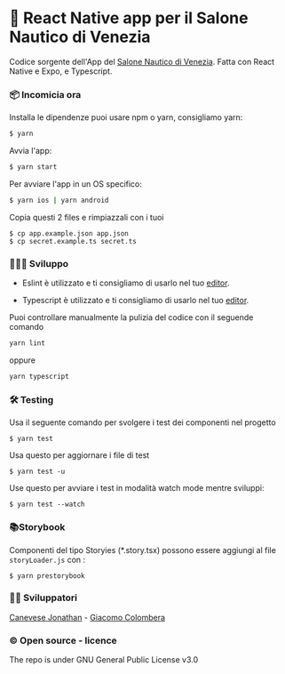 # 🌱 React Native app per il Salone Nautico di Venezia

Codice sorgente dell'App del [Salone Nautico di Venezia](https://nmf.earth/).
Fatta con React Native e Expo, e Typescript.

### 📦 Incomicia ora

Installa le dipendenze puoi usare npm o yarn, consigliamo yarn:

```sh
$ yarn
```

Avvia l'app:

```sh
$ yarn start
```

Per avviare l'app in un OS specifico:

```sh
$ yarn ios | yarn android
```

Copia questi 2 files e rimpiazzali con i tuoi

```
$ cp app.example.json app.json
$ cp secret.example.ts secret.ts
```

### 👩🏾‍💻 Sviluppo

- Eslint è utilizzato e ti consigliamo di usarlo nel tuo [editor](https://eslint.org/docs/user-guide/integrations).

- Typescript è utilizzato e ti consigliamo di usarlo nel tuo [editor](https://github.com/Microsoft/TypeScript/wiki/TypeScript-Editor-Support).

Puoi controllare manualmente la pulizia del codice con il seguende comando

```sh
yarn lint
```

oppure

```sh
yarn typescript
```

### 🛠 Testing

Usa il seguente comando per svolgere i test dei componenti nel progetto

```
$ yarn test
```

Usa questo per aggiornare i file di test

```
$ yarn test -u
```

Use questo per avviare i test in modalità watch mode mentre sviluppi:

```
$ yarn test --watch
```

### 📚Storybook

Componenti del tipo Storyies (\*.story.tsx) possono essere aggiungi al file `storyLoader.js` con :

```
$ yarn prestorybook
```

### 👨‍💻 Sviluppatori

[Canevese Jonathan](https://github.com/Derewith/) - [Giacomo Colombera](https://github.com/jackjt)

### ©️ Open source - licence

The repo is under GNU General Public License v3.0